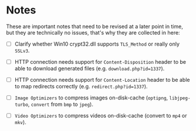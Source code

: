 
# Notes

These are important notes that need to be revised at a later point in time, but they are technically no issues,
that's why they are collected in here:

- [ ] Clarify whether Win10 crypt32.dll supports `TLS_Method` or really only `SSLv3`.
- [ ] HTTP connection needs support for `Content-Disposition` header to be able to download generated files (e.g. `download.php?id=1337`).
- [ ] HTTP connection needs support for `Content-Location` header to be able to map redirects correctly (e.g. `redirect.php?id=1337`).
- [ ] `Image Optimizers` to compress images on-disk-cache (`optipng`, `libjpeg-turbo`, `convert` from `bmp` to `jpeg`).
- [ ] `Video Optimizers` to compress videos on-disk-cache (convert to `mp4` or `mkv`).

